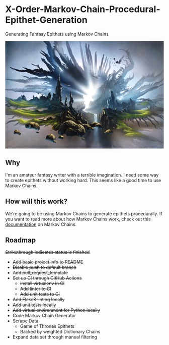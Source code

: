 # X-Order-Markov-Chain-Procedural-Epithet-Generation
Generating Fantasy Epithets using Markov Chains

![fantasy_painting](images/landscape.jpg)

## Why
I'm an amateur fantasy writer with a terrible imagination. I need some way to create epithets without working hard. This seems like a good time to use Markov Chains.

## How will this work?
We're going to be using Markov Chains to generate epithets procedurally. If you want to read more about how Markov Chains work, check out this [documentation](http://pcg.wikidot.com/pcg-algorithm:markov-chain) on Markov Chains.



## Roadmap 
~~Strikethrough indicates status is finished~~
- ~~Add basic project info to README~~
- ~~Disable push to default branch~~
- ~~Add pull_request_template~~
- ~~Set up CI through GitHub Actions~~
	- ~~install virtualenv in CI~~
	- ~~Add linter to CI~~
	- ~~Add unit tests to CI~~
- ~~Add Flake8 linting locally~~
- ~~Add unit tests locally~~
- ~~Add virtual environment for Python locally~~
- Code Markov Chain Generator
- Scrape Data
	- Game of Thrones Epithets
	- Backed by weighted Dictionary Chains
- Expand data set through manual filtering